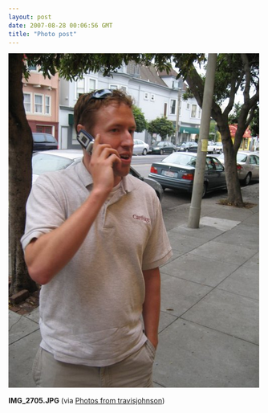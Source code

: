 ```yaml
---
layout: post
date: 2007-08-28 00:06:56 GMT
title: "Photo post"
---
```

![travisj](/images/0a954a30bd1a14980bee9ed9516c79fc3aa1ffdf08413063f29219810a807c0b.jpg)

<b>IMG_2705.JPG</b> (via <a href="http://www.flickr.com/photos/travisjohnson/1253108838/">Photos from travisjohnson</a>)